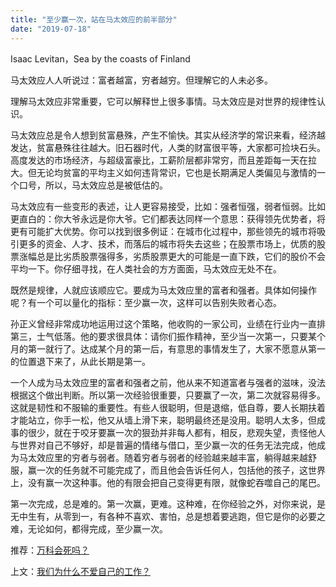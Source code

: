 ```yaml
---
title: "至少赢一次，站在马太效应的前半部分"
date: "2019-07-18"
---
```


Isaac Levitan，Sea by the coasts of Finland

  

马太效应人人听说过：富者越富，穷者越穷。但理解它的人未必多。

理解马太效应非常重要，它可以解释世上很多事情。马太效应是对世界的规律性认识。

马太效应总是令人想到贫富悬殊，产生不愉快。其实从经济学的常识来看，经济越发达，贫富悬殊往往越大。旧石器时代，人类的财富很平等，大家都可捡块石头。高度发达的市场经济，与超级富豪比，工薪阶层都非常穷，而且差距每一天在拉大。但无论均贫富的平均主义如何违背常识，它也是长期满足人类偏见与激情的一个口号，所以，马太效应总是被低估的。

马太效应有一些变形的表述，让人更容易接受，比如：强者恒强，弱者恒弱。比如更直白的：你大爷永远是你大爷。它们都表达同样一个意思：获得领先优势者，将更有可能扩大优势。你可以找到很多例证：在城市化过程中，那些领先的城市将吸引更多的资金、人才、技术，而落后的城市将失去这些；在股票市场上，优质的股票涨幅总是比劣质股票强得多，劣质股票更大的可能是一直下跌，它们的股价不会平均一下。你仔细寻找，在人类社会的方方面面，马太效应无处不在。

既然是规律，人就应该顺应它。要成为马太效应里的富者和强者。具体如何操作呢？有一个可以量化的指标：至少赢一次，这样可以告别失败者心态。

孙正义曾经非常成功地运用过这个策略，他收购的一家公司，业绩在行业内一直排第三，士气低落。他的要求很具体：请你们振作精神，至少当一次第一，只要某个月的第一就行了。达成某个月的第一后，有意思的事情发生了，大家不愿意从第一的位置退下来了，从此长期是第一。

一个人成为马太效应里的富者和强者之前，他从来不知道富者与强者的滋味，没法根据这个做出判断。所以第一次经验很重要，只要赢了一次，第二次就容易得多。这就是韧性和不服输的重要性。有些人很聪明，但是退缩，低自尊，要人长期扶着才能站立，你手一松，他又从墙上滑下来，聪明最终还是没用。聪明人太多，但成事的很少，就在于咬牙要赢一次的狠劲并非每人都有，相反，悲观失望，责怪他人与世界对自己不够好，却是普遍的情绪与借口，至少赢一次的任务无法完成，他成为马太效应里的穷者与弱者。随着穷者与弱者的经验越来越丰富，躺得越来越舒服，赢一次的任务就不可能完成了，而且他会告诉任何人，包括他的孩子，这世界上，没有赢一次这种事。他的有限会把自己变得更有限，就像蛇吞噬自己的尾巴。

第一次完成，总是难的。第一次赢，更难。这种难，在你经验之外，对你来说，是无中生有，从零到一，有各种不喜欢、害怕，总是想着要逃跑，但它是你的必要之难，无论如何，都得完成，至少赢一次。

  

推荐：[万科会死吗？](http://mp.weixin.qq.com/s?__biz=MjM5NDU0Mjk2MQ==&mid=2651630789&idx=1&sn=7b15973a0c47a18f7b22d4760a28cae0&chksm=bd7e28db8a09a1cde7f20a3b6596c5f20c1cdb23e425f398cd7ec9c3582f64c43f2baf054931&scene=21#wechat_redirect)[](http://mp.weixin.qq.com/s?__biz=MjM5NDU0Mjk2MQ==&mid=2651630342&idx=1&sn=b6fc272b084b5e203f7adaca78ea6061&chksm=bd7e2f188a09a60e48bcedfab393f5c6d6e61248067bfcbdd50fd84df83b0d2e9b15424763a4&scene=21#wechat_redirect)

上文：[我们为什么不爱自己的工作？](http://mp.weixin.qq.com/s?__biz=MjM5NDU0Mjk2MQ==&mid=2651634213&idx=1&sn=8f3525d051cf764ef1db4497b4c3e6ad&chksm=bd7e3e3b8a09b72d0d83de40f56ed65a1fcfeec2d42ada8720275e7964837ebb345b4efd7ea6&scene=21#wechat_redirect)
